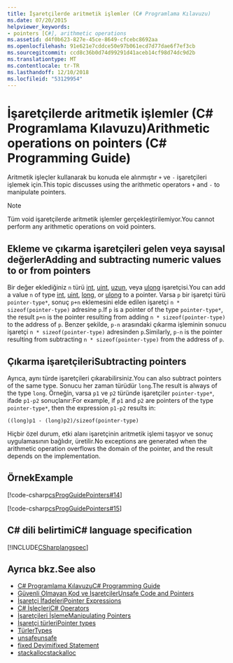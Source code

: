 ```yaml
---
title: İşaretçilerde aritmetik işlemler (C# Programlama Kılavuzu)
ms.date: 07/20/2015
helpviewer_keywords:
- pointers [C#], arithmetic operations
ms.assetid: d4f0b623-827e-45ce-8649-cfcebc8692aa
ms.openlocfilehash: 91e621e7cddce50e97b061ecd7d77dae6f7ef3cb
ms.sourcegitcommit: ccd8c36b0d74d99291d41aceb14cf98d74dc9d2b
ms.translationtype: MT
ms.contentlocale: tr-TR
ms.lasthandoff: 12/10/2018
ms.locfileid: "53129954"
---
```

# <a name="arithmetic-operations-on-pointers-c-programming-guide"></a><span data-ttu-id="7fd7b-102">İşaretçilerde aritmetik işlemler (C# Programlama Kılavuzu)</span><span class="sxs-lookup"><span data-stu-id="7fd7b-102">Arithmetic operations on pointers (C# Programming Guide)</span></span>
<span data-ttu-id="7fd7b-103">Aritmetik işleçler kullanarak bu konuda ele alınmıştır `+` ve `-` işaretçileri işlemek için.</span><span class="sxs-lookup"><span data-stu-id="7fd7b-103">This topic discusses using the arithmetic operators `+` and `-` to manipulate pointers.</span></span>  
  
> [!NOTE]
>  <span data-ttu-id="7fd7b-104">Tüm void işaretçilerde aritmetik işlemler gerçekleştirilemiyor.</span><span class="sxs-lookup"><span data-stu-id="7fd7b-104">You cannot perform any arithmetic operations on void pointers.</span></span>  
  
## <a name="adding-and-subtracting-numeric-values-to-or-from-pointers"></a><span data-ttu-id="7fd7b-105">Ekleme ve çıkarma işaretçileri gelen veya sayısal değerler</span><span class="sxs-lookup"><span data-stu-id="7fd7b-105">Adding and subtracting numeric values to or from pointers</span></span>  
 <span data-ttu-id="7fd7b-106">Bir değer eklediğiniz `n` türü [int](../../../csharp/language-reference/keywords/int.md), [uint](../../../csharp/language-reference/keywords/uint.md), [uzun](../../../csharp/language-reference/keywords/long.md), veya [ulong](../../../csharp/language-reference/keywords/ulong.md) işaretçisi.</span><span class="sxs-lookup"><span data-stu-id="7fd7b-106">You can add a value `n` of type [int](../../../csharp/language-reference/keywords/int.md), [uint](../../../csharp/language-reference/keywords/uint.md), [long](../../../csharp/language-reference/keywords/long.md), or [ulong](../../../csharp/language-reference/keywords/ulong.md) to a pointer.</span></span> <span data-ttu-id="7fd7b-107">Varsa `p` bir işaretçi türü `pointer-type*`, sonuç `p+n` eklemesini elde edilen işaretçi `n * sizeof(pointer-type)` adresine `p`.</span><span class="sxs-lookup"><span data-stu-id="7fd7b-107">If `p` is a pointer of the type `pointer-type*`, the result `p+n` is the pointer resulting from adding `n * sizeof(pointer-type)` to the address of `p`.</span></span> <span data-ttu-id="7fd7b-108">Benzer şekilde, `p-n` arasındaki çıkarma işleminin sonucu işaretçi `n * sizeof(pointer-type)` adresinden `p`.</span><span class="sxs-lookup"><span data-stu-id="7fd7b-108">Similarly, `p-n` is the pointer resulting from subtracting `n * sizeof(pointer-type)` from the address of `p`.</span></span>  
  
## <a name="subtracting-pointers"></a><span data-ttu-id="7fd7b-109">Çıkarma işaretçileri</span><span class="sxs-lookup"><span data-stu-id="7fd7b-109">Subtracting pointers</span></span>  
 <span data-ttu-id="7fd7b-110">Ayrıca, aynı türde işaretçileri çıkarabilirsiniz.</span><span class="sxs-lookup"><span data-stu-id="7fd7b-110">You can also subtract pointers of the same type.</span></span> <span data-ttu-id="7fd7b-111">Sonucu her zaman türüdür `long`.</span><span class="sxs-lookup"><span data-stu-id="7fd7b-111">The result is always of the type `long`.</span></span> <span data-ttu-id="7fd7b-112">Örneğin, varsa `p1` ve `p2` türünde işaretçiler `pointer-type*`, ifade `p1-p2` sonuçlanır:</span><span class="sxs-lookup"><span data-stu-id="7fd7b-112">For example, if `p1` and `p2` are pointers of the type `pointer-type*`, then the expression `p1-p2` results in:</span></span>  
  
 `((long)p1 - (long)p2)/sizeof(pointer-type)`  
  
 <span data-ttu-id="7fd7b-113">Hiçbir özel durum, etki alanı işaretçinin aritmetik işlemi taşıyor ve sonuç uygulamasının bağlıdır, üretilir.</span><span class="sxs-lookup"><span data-stu-id="7fd7b-113">No exceptions are generated when the arithmetic operation overflows the domain of the pointer, and the result depends on the implementation.</span></span>  
  
## <a name="example"></a><span data-ttu-id="7fd7b-114">Örnek</span><span class="sxs-lookup"><span data-stu-id="7fd7b-114">Example</span></span>  
 [!code-csharp[csProgGuidePointers#14](../../../csharp/programming-guide/unsafe-code-pointers/codesnippet/CSharp/arithmetic-operations-on-pointers_1.cs)]  
  
 [!code-csharp[csProgGuidePointers#15](../../../csharp/programming-guide/unsafe-code-pointers/codesnippet/CSharp/arithmetic-operations-on-pointers_2.cs)]  
  
## <a name="c-language-specification"></a><span data-ttu-id="7fd7b-115">C# dili belirtimi</span><span class="sxs-lookup"><span data-stu-id="7fd7b-115">C# language specification</span></span>  
 [!INCLUDE[CSharplangspec](~/includes/csharplangspec-md.md)]  
  
## <a name="see-also"></a><span data-ttu-id="7fd7b-116">Ayrıca bkz.</span><span class="sxs-lookup"><span data-stu-id="7fd7b-116">See also</span></span>

- [<span data-ttu-id="7fd7b-117">C# Programlama Kılavuzu</span><span class="sxs-lookup"><span data-stu-id="7fd7b-117">C# Programming Guide</span></span>](../../../csharp/programming-guide/index.md)  
- [<span data-ttu-id="7fd7b-118">Güvenli Olmayan Kod ve İşaretçiler</span><span class="sxs-lookup"><span data-stu-id="7fd7b-118">Unsafe Code and Pointers</span></span>](../../../csharp/programming-guide/unsafe-code-pointers/index.md)  
- [<span data-ttu-id="7fd7b-119">İşaretçi İfadeleri</span><span class="sxs-lookup"><span data-stu-id="7fd7b-119">Pointer Expressions</span></span>](../../../csharp/programming-guide/unsafe-code-pointers/pointer-expressions.md)  
- [<span data-ttu-id="7fd7b-120">C# İşleçleri</span><span class="sxs-lookup"><span data-stu-id="7fd7b-120">C# Operators</span></span>](../../../csharp/language-reference/operators/index.md)  
- [<span data-ttu-id="7fd7b-121">İşaretçileri İşleme</span><span class="sxs-lookup"><span data-stu-id="7fd7b-121">Manipulating Pointers</span></span>](../../../csharp/programming-guide/unsafe-code-pointers/manipulating-pointers.md)  
- [<span data-ttu-id="7fd7b-122">İşaretçi türleri</span><span class="sxs-lookup"><span data-stu-id="7fd7b-122">Pointer types</span></span>](../../../csharp/programming-guide/unsafe-code-pointers/pointer-types.md)  
- [<span data-ttu-id="7fd7b-123">Türler</span><span class="sxs-lookup"><span data-stu-id="7fd7b-123">Types</span></span>](../../../csharp/language-reference/keywords/types.md)  
- [<span data-ttu-id="7fd7b-124">unsafe</span><span class="sxs-lookup"><span data-stu-id="7fd7b-124">unsafe</span></span>](../../../csharp/language-reference/keywords/unsafe.md)  
- [<span data-ttu-id="7fd7b-125">fixed Deyimi</span><span class="sxs-lookup"><span data-stu-id="7fd7b-125">fixed Statement</span></span>](../../../csharp/language-reference/keywords/fixed-statement.md)  
- [<span data-ttu-id="7fd7b-126">stackalloc</span><span class="sxs-lookup"><span data-stu-id="7fd7b-126">stackalloc</span></span>](../../../csharp/language-reference/keywords/stackalloc.md)
